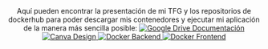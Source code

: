 <div align="center">
Aquí pueden encontrar la presentación de mi TFG y los repositorios de dockerhub para poder descargar mis contenedores y ejecutar mi aplicación de la manera más sencilla posible:

  <a href="https://drive.google.com/drive/folders/1nLMpQa7IDfQa1kcEQy9Gbm1q4L8WWXD9?usp=sharing">
    <img src="https://img.shields.io/badge/Documentaci%C3%B3n%20TFG-4285F4?style=for-the-badge&logo=google-drive&logoColor=white" alt="Google Drive Documentación"/>
  </a>
  <a href="https://www.canva.com/design/DAGp-rD_miw/DDO_F24uotKf-jfy829OGQ/edit?utm_content=DAGp-rD_miw&utm_campaign=designshare&utm_medium=link2&utm_source=sharebutton">
    <img src="https://img.shields.io/badge/Canva%20Design-00C4CC?style=for-the-badge&logo=canva&logoColor=white" alt="Canva Design"/>
  </a>
  <a href="https://hub.docker.com/repository/docker/mal501/matatena-backend/">
    <img src="https://img.shields.io/badge/Docker%20Backend-2496ED?style=for-the-badge&logo=docker&logoColor=white" alt="Docker Backend"/>
  </a>
  <a href="https://hub.docker.com/repository/docker/mal501/matatena-frontend">
    <img src="https://img.shields.io/badge/Docker%20Frontend-2496ED?style=for-the-badge&logo=docker&logoColor=white" alt="Docker Frontend"/>
  </a>
</div>